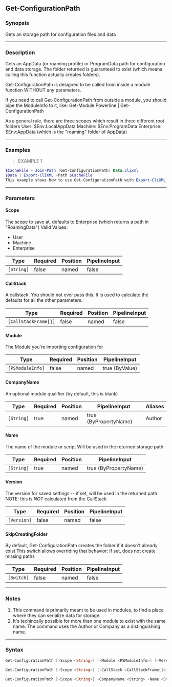 Get-ConfigurationPath
---------------------

### Synopsis
Gets an storage path for configuration files and data

---

### Description

Gets an AppData (or roaming profile) or ProgramData path for configuration and data storage. The folder returned is guaranteed to exist (which means calling this function actually creates folders).

Get-ConfigurationPath is designed to be called from inside a module function WITHOUT any parameters.

If you need to call Get-ConfigurationPath from outside a module, you should pipe the ModuleInfo to it, like:
Get-Module Powerline | Get-ConfigurationPath

As a general rule, there are three scopes which result in three different root folders
    User:       $Env:LocalAppData
    Machine:    $Env:ProgramData
    Enterprise: $Env:AppData (which is the "roaming" folder of AppData)

---

### Examples
> EXAMPLE 1

```PowerShell
$CacheFile = Join-Path (Get-ConfigurationPath) Data.clixml
$Data | Export-CliXML -Path $CacheFile
This example shows how to use Get-ConfigurationPath with Export-CliXML to cache data as clixml from inside a module.
```

---

### Parameters
#### **Scope**
The scope to save at, defaults to Enterprise (which returns a path in "RoamingData")
Valid Values:

* User
* Machine
* Enterprise

|Type      |Required|Position|PipelineInput|
|----------|--------|--------|-------------|
|`[String]`|false   |named   |false        |

#### **CallStack**
A callstack. You should not ever pass this.
It is used to calculate the defaults for all the other parameters.

|Type                |Required|Position|PipelineInput|
|--------------------|--------|--------|-------------|
|`[CallStackFrame[]]`|false   |named   |false        |

#### **Module**
The Module you're importing configuration for

|Type            |Required|Position|PipelineInput |
|----------------|--------|--------|--------------|
|`[PSModuleInfo]`|false   |named   |true (ByValue)|

#### **CompanyName**
An optional module qualifier (by default, this is blank)

|Type      |Required|Position|PipelineInput        |Aliases|
|----------|--------|--------|---------------------|-------|
|`[String]`|true    |named   |true (ByPropertyName)|Author |

#### **Name**
The name of the module or script
Will be used in the returned storage path

|Type      |Required|Position|PipelineInput        |
|----------|--------|--------|---------------------|
|`[String]`|true    |named   |true (ByPropertyName)|

#### **Version**
The version for saved settings -- if set, will be used in the returned path
NOTE: this is *NOT* calculated from the CallStack

|Type       |Required|Position|PipelineInput|
|-----------|--------|--------|-------------|
|`[Version]`|false   |named   |false        |

#### **SkipCreatingFolder**
By default, Get-ConfigurationPath creates the folder if it doesn't already exist
This switch allows overriding that behavior: if set, does not create missing paths

|Type      |Required|Position|PipelineInput|
|----------|--------|--------|-------------|
|`[Switch]`|false   |named   |false        |

---

### Notes
1.  This command is primarily meant to be used in modules, to find a place where they can serialize data for storage.
2.  It's techincally possible for more than one module to exist with the same name.
    The command uses the Author or Company as a distinguishing name.

---

### Syntax
```PowerShell
Get-ConfigurationPath [-Scope <String>] [-Module <PSModuleInfo>] [-Version <Version>] [-SkipCreatingFolder] [<CommonParameters>]
```
```PowerShell
Get-ConfigurationPath [-Scope <String>] [-CallStack <CallStackFrame[]>] [-Version <Version>] [-SkipCreatingFolder] [<CommonParameters>]
```
```PowerShell
Get-ConfigurationPath [-Scope <String>] -CompanyName <String> -Name <String> [-Version <Version>] [-SkipCreatingFolder] [<CommonParameters>]
```

